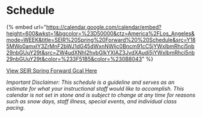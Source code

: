 # Schedule

{% embed url="https://calendar.google.com/calendar/embed?height=600&wkst=1&bgcolor=%23D50000&ctz=America%2FLos_Angeles&mode=WEEK&title=SEIR%20Spring%20Forward%20%20Schedule&src=Y185MWo0amxlY3ZrMnF2bWJ1dG45dWxnNWljc0Bncm91cC5jYWxlbmRhci5nb29nbGUuY29t&src=ZW4udXNhI2hvbGlkYXlAZ3JvdXAudi5jYWxlbmRhci5nb29nbGUuY29t&color=%233F51B5&color=%230B8043" %}

[View SEIR Spring Forward Gcal Here](https://calendar.google.com/calendar/embed?src=c_91j4jlecvk2qvmbutn9ulg5ics%40group.calendar.google.com&ctz=America%2FLos_Angeles)

_Important Disclaimer: This schedule is a guideline and serves as an estimate for what your instructional staff would like to accomplish. This calendar is not set in stone and is subject to change at any time for reasons such as snow days, staff illness, special events, and individual class pacing._

